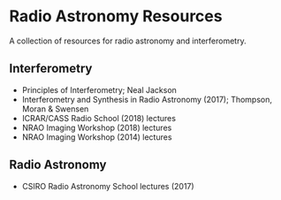 # Radio Astronomy Resources
A collection of resources for radio astronomy and interferometry.

## Interferometry
* Principles of Interferometry; Neal Jackson
* Interferometry and Synthesis in Radio Astronomy (2017); Thompson, Moran & Swensen
* ICRAR/CASS Radio School (2018) lectures
* NRAO Imaging Workshop (2018) lectures
* NRAO Imaging Workshop (2014) lectures

## Radio Astronomy
* CSIRO Radio Astronomy School lectures (2017)
